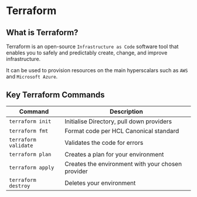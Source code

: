# Terraform

## What is Terraform?

Terraform is an open-source `Infrastructure as Code` software tool that enables you to safely and predictably create, change, and improve infrastructure.

It can be used to provision resources on the main hyperscalars such as `AWS` and `Microsoft Azure`.

## Key Terraform Commands

| Command        | Description                                        |
|----------------|----------------------------------------------------|
|`terraform init`| Initialise Directory, pull down providers|
|`terraform fmt` | Format code per HCL Canonical standard|
|`terraform validate`| Validates the code for errors|
|`terraform plan`| Creates a plan for your environment|
|`terraform apply`| Creates the environment with your chosen provider|
|`terraform destroy`| Deletes your environment|